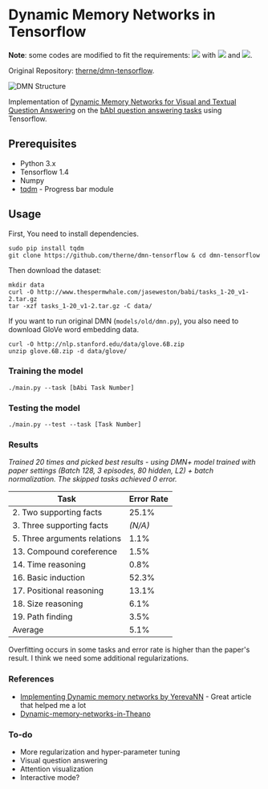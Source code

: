 # Dynamic Memory Networks in Tensorflow

**Note**: some codes are modified to fit the requirements: ![](https://img.shields.io/badge/MacOS%20High%20Sierra-10.13.2-green.svg) with ![](https://img.shields.io/badge/Python-3.6-brightgreen.svg) and ![](https://img.shields.io/badge/TensorFlow-1.4.0-yellowgreen.svg).

Original Repository: [therne/dmn-tensorflow](https://github.com/therne/dmn-tensorflow).

![DMN Structure][img-url]

Implementation of [Dynamic Memory Networks for Visual and Textual Question Answering][paper] on the
[bAbI question answering tasks][babi] using Tensorflow.

## Prerequisites
- Python 3.x
- Tensorflow 1.4
- Numpy
- [tqdm](https://pypi.python.org/pypi/tqdm) - Progress bar module

## Usage
First, You need to install dependencies.
```
sudo pip install tqdm
git clone https://github.com/therne/dmn-tensorflow & cd dmn-tensorflow
```

Then download the dataset:
```
mkdir data
curl -O http://www.thespermwhale.com/jaseweston/babi/tasks_1-20_v1-2.tar.gz
tar -xzf tasks_1-20_v1-2.tar.gz -C data/
```

If you want to run original DMN (`models/old/dmn.py`), you also need to download GloVe word embedding data.
```
curl -O http://nlp.stanford.edu/data/glove.6B.zip
unzip glove.6B.zip -d data/glove/
```

### Training the model
```
./main.py --task [bAbi Task Number]
```

### Testing the model
```
./main.py --test --task [Task Number]
```

### Results
*Trained 20 times and picked best results - using DMN+ model trained with paper settings (Batch 128, 3 episodes, 80 hidden, L2) + batch normalization. The skipped tasks achieved 0 error.*

Task                         | Error Rate
-----------------------------|-------
2. Two supporting facts      | 25.1%
3. Three supporting facts    | *(N/A)*
5. Three arguments relations | 1.1%
13. Compound coreference     | 1.5%
14. Time reasoning           | 0.8%
16. Basic induction          | 52.3%
17. Positional reasoning     | 13.1%
18. Size reasoning           | 6.1%
19. Path finding             | 3.5%
Average                      | 5.1%

Overfitting occurs in some tasks and error rate is higher than the paper's result.
I think we need some additional regularizations.

### References
- [Implementing Dynamic memory networks by YerevaNN][impl-dmn-yerevann] - Great article that helped me a lot
- [Dynamic-memory-networks-in-Theano][dmn-in-theano]

### To-do
- More regularization and hyper-parameter tuning
- Visual question answering
- Attention visualization
- Interactive mode?

[paper]: https://arxiv.org/abs/1603.01417
[babi]: https://research.facebook.com/research/babi/
[img-url]: http://i.imgur.com/30DePKh.png
[impl-dmn-yerevann]: https://yerevann.github.io/2016/02/05/implementing-dynamic-memory-networks/
[dmn-in-theano]: https://github.com/YerevaNN/Dynamic-memory-networks-in-Theano
